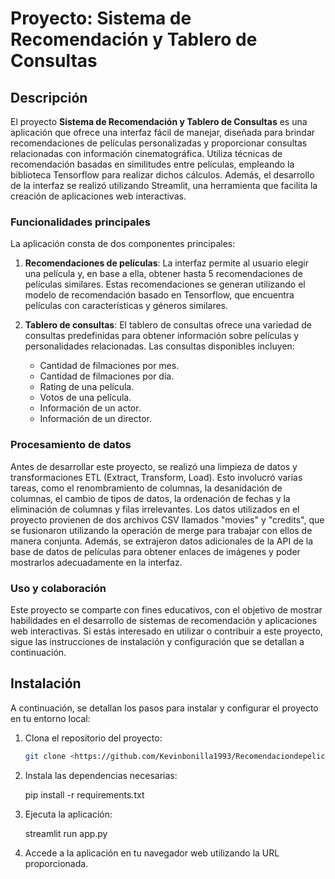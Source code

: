# Proyecto: Sistema de Recomendación y Tablero de Consultas

## Descripción

El proyecto **Sistema de Recomendación y Tablero de Consultas** es una aplicación que ofrece una interfaz fácil de manejar, diseñada para brindar recomendaciones de películas personalizadas y proporcionar consultas relacionadas con información cinematográfica. Utiliza técnicas de recomendación basadas en similitudes entre películas, empleando la biblioteca Tensorflow para realizar dichos cálculos. Además, el desarrollo de la interfaz se realizó utilizando Streamlit, una herramienta que facilita la creación de aplicaciones web interactivas.

### Funcionalidades principales

La aplicación consta de dos componentes principales:

1. **Recomendaciones de películas**: La interfaz permite al usuario elegir una película y, en base a ella, obtener hasta 5 recomendaciones de películas similares. Estas recomendaciones se generan utilizando el modelo de recomendación basado en Tensorflow, que encuentra películas con características y géneros similares.

2. **Tablero de consultas**: El tablero de consultas ofrece una variedad de consultas predefinidas para obtener información sobre películas y personalidades relacionadas. Las consultas disponibles incluyen:

   - Cantidad de filmaciones por mes.
   - Cantidad de filmaciones por día.
   - Rating de una película.
   - Votos de una película.
   - Información de un actor.
   - Información de un director.

### Procesamiento de datos

Antes de desarrollar este proyecto, se realizó una limpieza de datos y transformaciones ETL (Extract, Transform, Load). Esto involucró varias tareas, como el renombramiento de columnas, la desanidación de columnas, el cambio de tipos de datos, la ordenación de fechas y la eliminación de columnas y filas irrelevantes. Los datos utilizados en el proyecto provienen de dos archivos CSV llamados "movies" y "credits", que se fusionaron utilizando la operación de merge para trabajar con ellos de manera conjunta. Además, se extrajeron datos adicionales de la API de la base de datos de películas para obtener enlaces de imágenes y poder mostrarlos adecuadamente en la interfaz.

### Uso y colaboración

Este proyecto se comparte con fines educativos, con el objetivo de mostrar habilidades en el desarrollo de sistemas de recomendación y aplicaciones web interactivas. Si estás interesado en utilizar o contribuir a este proyecto, sigue las instrucciones de instalación y configuración que se detallan a continuación.

## Instalación

A continuación, se detallan los pasos para instalar y configurar el proyecto en tu entorno local:

1. Clona el repositorio del proyecto:

   ```bash
   git clone <https://github.com/Kevinbonilla1993/Recomendaciondepeliculas.py>
   
2. Instala las dependencias necesarias:

    pip install -r requirements.txt

3. Ejecuta la aplicación:

    streamlit run app.py

4. Accede a la aplicación en tu navegador web utilizando la URL proporcionada.
